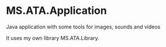 # MS.ATA.Application
Java application with some tools for images, sounds and videos

It uses my own library MS.ATA.Library.
